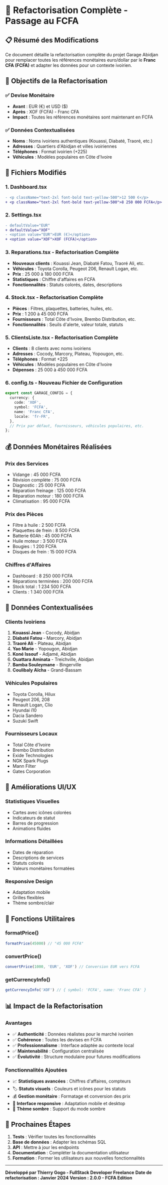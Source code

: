 # 🔄 Refactorisation Complète - Passage au FCFA

## 📋 Résumé des Modifications

Ce document détaille la refactorisation complète du projet Garage Abidjan pour remplacer toutes les références monétaires euro/dollar par le **Franc CFA (FCFA)** et adapter les données pour un contexte ivoirien.

## 🎯 Objectifs de la Refactorisation

### ✅ **Devise Monétaire**
- **Avant** : EUR (€) et USD ($)
- **Après** : XOF (FCFA) - Franc CFA
- **Impact** : Toutes les références monétaires sont maintenant en FCFA

### ✅ **Données Contextualisées**
- **Noms** : Noms ivoiriens authentiques (Kouassi, Diabaté, Traoré, etc.)
- **Adresses** : Quartiers d'Abidjan et villes ivoiriennes
- **Téléphones** : Format ivoirien (+225)
- **Véhicules** : Modèles populaires en Côte d'Ivoire

## 📁 Fichiers Modifiés

### 1. **Dashboard.tsx**
```diff
- <p className="text-2xl font-bold text-yellow-500">12 500 €</p>
+ <p className="text-2xl font-bold text-yellow-500">8 250 000 FCFA</p>
```

### 2. **Settings.tsx**
```diff
- defaultValue="EUR"
+ defaultValue="XOF"
- <option value="EUR">EUR (€)</option>
+ <option value="XOF">XOF (FCFA)</option>
```

### 3. **Reparations.tsx** - Refactorisation Complète
- **Nouveaux clients** : Kouassi Jean, Diabaté Fatou, Traoré Ali, etc.
- **Véhicules** : Toyota Corolla, Peugeot 206, Renault Logan, etc.
- **Prix** : 25 000 à 180 000 FCFA
- **Statistiques** : Chiffre d'affaires en FCFA
- **Fonctionnalités** : Statuts colorés, dates, descriptions

### 4. **Stock.tsx** - Refactorisation Complète
- **Pièces** : Filtres, plaquettes, batteries, huiles, etc.
- **Prix** : 1 200 à 45 000 FCFA
- **Fournisseurs** : Total Côte d'Ivoire, Brembo Distribution, etc.
- **Fonctionnalités** : Seuils d'alerte, valeur totale, statuts

### 5. **ClientsListe.tsx** - Refactorisation Complète
- **Clients** : 8 clients avec noms ivoiriens
- **Adresses** : Cocody, Marcory, Plateau, Yopougon, etc.
- **Téléphones** : Format +225
- **Véhicules** : Modèles populaires en Côte d'Ivoire
- **Dépenses** : 25 000 à 450 000 FCFA

### 6. **config.ts** - Nouveau Fichier de Configuration
```typescript
export const GARAGE_CONFIG = {
  currency: {
    code: 'XOF',
    symbol: 'FCFA',
    name: 'Franc CFA',
    locale: 'fr-FR',
  },
  // Prix par défaut, fournisseurs, véhicules populaires, etc.
};
```

## 💰 Données Monétaires Réalisées

### **Prix des Services**
- Vidange : 45 000 FCFA
- Révision complète : 75 000 FCFA
- Diagnostic : 25 000 FCFA
- Réparation freinage : 125 000 FCFA
- Réparation moteur : 180 000 FCFA
- Climatisation : 95 000 FCFA

### **Prix des Pièces**
- Filtre à huile : 2 500 FCFA
- Plaquettes de frein : 8 500 FCFA
- Batterie 60Ah : 45 000 FCFA
- Huile moteur : 3 500 FCFA
- Bougies : 1 200 FCFA
- Disques de frein : 15 000 FCFA

### **Chiffres d'Affaires**
- Dashboard : 8 250 000 FCFA
- Réparations terminées : 200 000 FCFA
- Stock total : 1 234 500 FCFA
- Clients : 1 340 000 FCFA

## 🏢 Données Contextualisées

### **Clients Ivoiriens**
1. **Kouassi Jean** - Cocody, Abidjan
2. **Diabaté Fatou** - Marcory, Abidjan
3. **Traoré Ali** - Plateau, Abidjan
4. **Yao Marie** - Yopougon, Abidjan
5. **Koné Issouf** - Adjamé, Abidjan
6. **Ouattara Aminata** - Treichville, Abidjan
7. **Bamba Souleymane** - Bingerville
8. **Coulibaly Aïcha** - Grand-Bassam

### **Véhicules Populaires**
- Toyota Corolla, Hilux
- Peugeot 206, 208
- Renault Logan, Clio
- Hyundai i10
- Dacia Sandero
- Suzuki Swift

### **Fournisseurs Locaux**
- Total Côte d'Ivoire
- Brembo Distribution
- Exide Technologies
- NGK Spark Plugs
- Mann Filter
- Gates Corporation

## 🎨 Améliorations UI/UX

### **Statistiques Visuelles**
- Cartes avec icônes colorées
- Indicateurs de statut
- Barres de progression
- Animations fluides

### **Informations Détaillées**
- Dates de réparation
- Descriptions de services
- Statuts colorés
- Valeurs monétaires formatées

### **Responsive Design**
- Adaptation mobile
- Grilles flexibles
- Thème sombre/clair

## 🔧 Fonctions Utilitaires

### **formatPrice()**
```typescript
formatPrice(45000) // "45 000 FCFA"
```

### **convertPrice()**
```typescript
convertPrice(1000, 'EUR', 'XOF') // Conversion EUR vers FCFA
```

### **getCurrencyInfo()**
```typescript
getCurrencyInfo('XOF') // { symbol: 'FCFA', name: 'Franc CFA' }
```

## 📊 Impact de la Refactorisation

### **Avantages**
- ✅ **Authenticité** : Données réalistes pour le marché ivoirien
- ✅ **Cohérence** : Toutes les devises en FCFA
- ✅ **Professionnalisme** : Interface adaptée au contexte local
- ✅ **Maintenabilité** : Configuration centralisée
- ✅ **Évolutivité** : Structure modulaire pour futures modifications

### **Fonctionnalités Ajoutées**
- 📈 **Statistiques avancées** : Chiffres d'affaires, compteurs
- 🏷️ **Statuts visuels** : Couleurs et icônes pour les statuts
- 💰 **Gestion monétaire** : Formatage et conversion des prix
- 📱 **Interface responsive** : Adaptation mobile et desktop
- 🌙 **Thème sombre** : Support du mode sombre

## 🚀 Prochaines Étapes

1. **Tests** : Vérifier toutes les fonctionnalités
2. **Base de données** : Adapter les schémas SQL
3. **API** : Mettre à jour les endpoints
4. **Documentation** : Compléter la documentation utilisateur
5. **Formation** : Former les utilisateurs aux nouvelles fonctionnalités

---

**Développé par Thierry Gogo - FullStack Developer Freelance**
**Date de refactorisation : Janvier 2024**
**Version : 2.0.0 - FCFA Edition**
